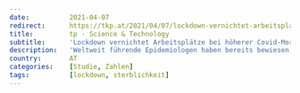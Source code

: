```yaml
---
date:          2021-04-07
redirect:      https://tkp.at/2021/04/07/lockdown-vernichtet-arbeitsplaetze-bei-hoeherer-covid-mortalitaet/
title:         tp - Science & Technology
subtitle:      'Lockdown vernichtet Arbeitsplätze bei höherer Covid-Mortalität'
description:   'Weltweit führende Epidemiologen haben bereits bewiesen, dass Lockdowns und andere strikte Maßnahmen keine Reduktion von Krankheit und Todesfällen erreichen konnten. Das hat vor allem die Studie der vier Stanford Wissenschaftler mit John Ioannidis ergeben. Eine neue Studie vergleicht die Sterblichkeitsdaten von 24 europäischen Staaten mit den zwei Indizes, die die Striktheit der Maßnahmen charakterisieren. Neben …'
country:       AT
categories:    [Studie, Zahlen]
tags:          [lockdown, sterblichkeit]
---
```


